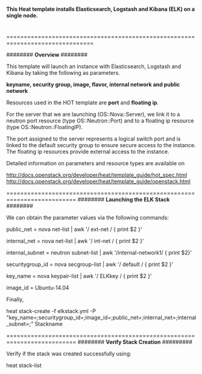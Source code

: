 #
**This Heat template installs Elasticsearch, Logstash and Kibana (ELK) on a single node.**
#
===============================================================================

########
**Overview**
########

This template will launch an instance with Elasticsearch, Logstash and Kibana by taking the following as parameters.

**keyname, security group, image, flavor, internal network and public network**


Resources used in the HOT template are **port** and **floating ip**.

For the server that we are launching (OS::Nova::Server), we link it to a neutron port resource (type OS::Neutron::Port) and to a floating ip resource (type OS::Neutron::FloatingIP).


The port assigned to the server represents a logical switch port and is linked to the default security group to ensure secure access to the instance. The floating ip resources provide external access to the instance.


Detailed information on parameters and resource types are available on

http://docs.openstack.org/developer/heat/template_guide/hot_spec.html  
http://docs.openstack.org/developer/heat/template_guide/openstack.html

==========================================================================
########
**Launching the ELK Stack**
########

We can obtain the parameter values via the following commands:

public_net = nova net-list | awk '/ ext-net / { print $2 }'

internal_net = nova net-list | awk '/ int-net / { print $2 }'

internal_subnet = neutron subnet-list | awk '/internal-network1/ { print $2}'

securitygroup_id = nova secgroup-list | awk '/ default / { print $2 }'

key_name = nova keypair-list | awk '/ ELKkey / { print $2 }'

image_id = Ubuntu-14.04


Finally,

heat stack-create -f elkstack.yml -P "key_name=;securitygroup_id=;image_id=;public_net=;internal_net=;internal_subnet=;" Stackname

==========================================================================
########
**Verify Stack Creation**
#########

Verify if the stack was created successfully using:

heat stack-list


